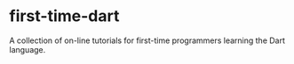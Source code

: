 # first-time-dart
A collection of on-line tutorials for first-time programmers learning the Dart language.
